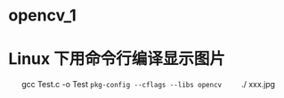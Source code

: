 # opencv_1
Linux 下用命令行编译显示图片  
 =
       gcc Test.c -o Test `pkg-config --cflags --libs opencv`   
       ./ xxx.jpg


